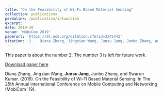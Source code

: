 ```yaml
---
title: "On the Feasibility of Wi-Fi Based Material Sensing"
collection: publications
permalink: /publication/intuwition
excerpt: ''
date: 2019-10
venue: 'MobiCom 2019'
paperurl: 'https://dl.acm.org/citation.cfm?id=3345442'
citation: '2.	Diana Zhang, Jingxian Wang, Junsu Jang, Junbo Zhang, and Swarun Kumar. (2019). &quot;On the Feasibility of Wi-Fi Based Material Sensing.&quot; <i>In The 25th Annual International Conference on Mobile Computing and Networking </i>.'
---
```

This paper is about the number 2. The number 3 is left for future work.

[Download paper here](http://academicpages.github.io/files/paper2.pdf)

Diana Zhang, Jingxian Wang, <strong>Junsu Jang</strong>, Junbo Zhang, and Swarun Kumar. (2019). On the Feasibility of Wi-Fi Based Material Sensing. In The 25th Annual International Conference on Mobile Computing and Networking (MobiCom '19).